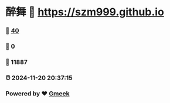 # 醉舞 :link: https://szm999.github.io 
### :page_facing_up: [40](https://szm999.github.io/tag.html) 
### :speech_balloon: 0 
### :hibiscus: 11887 
### :alarm_clock: 2024-11-20 20:37:15 
### Powered by :heart: [Gmeek](https://github.com/Meekdai/Gmeek)
